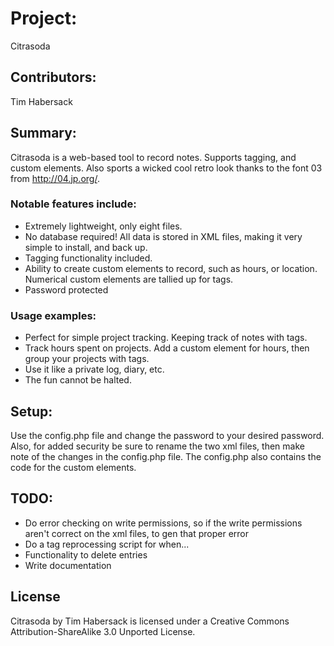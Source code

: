 # Project: #
Citrasoda

## Contributors: ##
Tim Habersack

## Summary: ##
Citrasoda is a web-based tool to record notes. Supports tagging, and custom elements. Also sports a wicked cool retro look thanks to the font 03 from http://04.jp.org/.

### Notable features include: ###

* Extremely lightweight, only eight files.
* No database required! All data is stored in XML files, making it very simple to install, and back up.
* Tagging functionality included.
* Ability to create custom elements to record, such as hours, or location. Numerical custom elements are tallied up for tags.
* Password protected

### Usage examples: ###

* Perfect for simple project tracking. Keeping track of notes with tags.
* Track hours spent on projects. Add a custom element for hours, then group your projects with tags.
* Use it like a private log, diary, etc.
* The fun cannot be halted.

## Setup: ##
Use the config.php file and change the password to your desired password.  Also, for added security be sure to rename the two xml files, then make note of the changes in the config.php file. The config.php also contains the code for the custom elements.

## TODO: ##
* Do error checking on write permissions, so if the write permissions aren't correct on the xml files, to gen that proper error
* Do a tag reprocessing script for when...
* Functionality to delete entries
* Write documentation

## License ##

Citrasoda by Tim Habersack is licensed under a Creative Commons Attribution-ShareAlike 3.0 Unported License.
